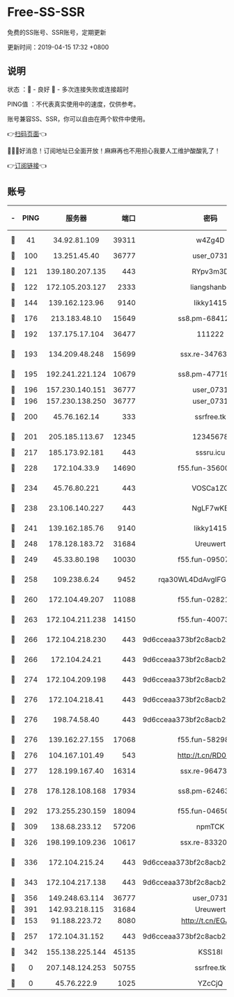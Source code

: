 # Free-SS-SSR

免费的SS账号、SSR账号，定期更新

更新时间：2019-04-15 17:32 +0800

## 说明

状态     ：🙂 - 良好 🙁 - 多次连接失败或连接超时

PING值   ：不代表真实使用中的速度，仅供参考。

账号兼容SS、SSR，你可以自由在两个软件中使用。

👉[扫码页面](https://liesauer.github.io/Free-SS-SSR/)👈

🎉🎉🎉好消息！订阅地址已全面开放！麻麻再也不用担心我要人工维护酸酸乳了！

👉[订阅链接](https://www.liesauer.net/yogurt/subscribe?ACCESS_TOKEN=DAYxR3mMaZAsaqUb)👈

## 账号

|-|PING|服务器|端口|密码|加密方式|区域|
|:----:|:----:|:-----:|-----:|:----:|:----:|:----:|
|🙂|41|34.92.81.109|39311|w4Zg4D|chacha20-ietf|US|
|🙂|100|13.251.45.40|36777|user_0731|chacha20|SG|
|🙂|121|139.180.207.135|443|RYpv3m3D|aes-256-cfb|JP|
|🙂|122|172.105.203.127|2333|liangshanbo|chacha20|JP|
|🙂|144|139.162.123.96|9140|likky1415|aes-256-cfb|JP|
|🙂|176|213.183.48.10|15649|ss8.pm-68412526|rc4-md5|RU|
|🙂|192|137.175.17.104|36477|111222|aes-256-cfb|US|
|🙂|193|134.209.48.248|15699|ssx.re-34763141|aes-256-cfb|US|
|🙂|195|192.241.221.124|10679|ss8.pm-47719992|aes-256-cfb|US|
|🙂|196|157.230.140.151|36777|user_0731|chacha20|US|
|🙂|196|157.230.138.250|36777|user_0731|chacha20|US|
|🙂|200|45.76.162.14|333|ssrfree.tk|aes-256-cfb|SG|
|🙂|201|205.185.113.67|12345|12345678|aes-256-cfb|US|
|🙂|217|185.173.92.181|443|sssru.icu|rc4-md5|RU|
|🙂|228|172.104.33.9|14690|f55.fun-35600745|aes-256-cfb|SG|
|🙂|234|45.76.80.221|443|VOSCa1ZG|aes-256-cfb|DE|
|🙂|238|23.106.140.227|443|NgLF7wKB|aes-256-cfb|US|
|🙂|241|139.162.185.76|9140|likky1415|aes-256-cfb|DE|
|🙂|248|178.128.183.72|31684|Ureuwert|chacha20|US|
|🙂|249|45.33.80.198|10030|f55.fun-09507611|aes-256-cfb|US|
|🙂|258|109.238.6.24|9452|rqa30WL4DdAvgIFG6Fs3znzTa|aes-256-cfb|FR|
|🙂|260|172.104.49.207|11088|f55.fun-02821089|aes-256-cfb|SG|
|🙂|263|172.104.211.238|14150|f55.fun-40073932|aes-256-cfb|US|
|🙂|266|172.104.218.230|443|9d6cceaa373bf2c8acb22e60b6a58be6|aes-256-cfb|US|
|🙂|266|172.104.24.21|443|9d6cceaa373bf2c8acb22e60b6a58be6|aes-256-cfb|US|
|🙂|274|172.104.209.198|443|9d6cceaa373bf2c8acb22e60b6a58be6|aes-256-cfb|US|
|🙂|276|172.104.218.41|443|9d6cceaa373bf2c8acb22e60b6a58be6|aes-256-cfb|US|
|🙂|276|198.74.58.40|443|9d6cceaa373bf2c8acb22e60b6a58be6|aes-256-cfb|US|
|🙂|276|139.162.27.155|17068|f55.fun-58298505|aes-256-cfb|SG|
|🙂|276|104.167.101.49|543|http://t.cn/RD0D7sx|rc4-md5|CA|
|🙂|277|128.199.167.40|16314|ssx.re-96473928|aes-256-cfb|SG|
|🙂|278|178.128.108.168|17934|ss8.pm-62463695|aes-256-cfb|SG|
|🙂|292|173.255.230.159|18094|f55.fun-04650736|aes-256-cfb|US|
|🙂|309|138.68.233.12|57206|npmTCK|rc4-md5|US|
|🙂|326|198.199.109.236|10617|ssx.re-83320233|aes-256-cfb|US|
|🙂|336|172.104.215.24|443|9d6cceaa373bf2c8acb22e60b6a58be6|aes-256-cfb|US|
|🙂|343|172.104.217.138|443|9d6cceaa373bf2c8acb22e60b6a58be6|aes-256-cfb|US|
|🙂|356|149.248.63.114|36777|user_0731|chacha20|CA|
|🙂|391|142.93.218.115|31684|Ureuwert|chacha20|IN|
|🙂|153|91.188.223.72|8080|http://t.cn/EGJIyrl|rc4-md5|RU|
|🙂|257|172.104.31.152|443|9d6cceaa373bf2c8acb22e60b6a58be6|aes-256-cfb|US|
|🙂|342|155.138.225.144|45135|KSS18l|rc4-md5|US|
|🙁|0|207.148.124.253|50755|ssrfree.tk|aes-256-cfb|SG|
|🙁|0|45.76.222.9|1025|YZcCjQ|rc4-md5|JP|
